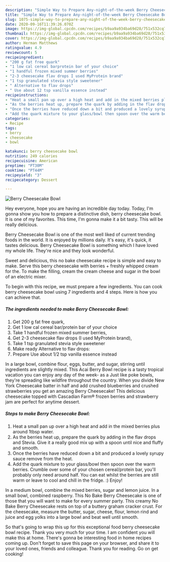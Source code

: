 ```yaml
---
description: "Simple Way to Prepare Any-night-of-the-week Berry Cheesecake Bowl"
title: "Simple Way to Prepare Any-night-of-the-week Berry Cheesecake Bowl"
slug: 1075-simple-way-to-prepare-any-night-of-the-week-berry-cheesecake-bowl
date: 2020-09-16T11:39:26.070Z
image: https://img-global.cpcdn.com/recipes/b9aa9a934ba69d28/751x532cq70/berry-cheesecake-bowl-recipe-main-photo.jpg
thumbnail: https://img-global.cpcdn.com/recipes/b9aa9a934ba69d28/751x532cq70/berry-cheesecake-bowl-recipe-main-photo.jpg
cover: https://img-global.cpcdn.com/recipes/b9aa9a934ba69d28/751x532cq70/berry-cheesecake-bowl-recipe-main-photo.jpg
author: Herman Matthews
ratingvalue: 4.9
reviewcount: 5
recipeingredient:
- "200 g fat free quark"
- "1 low cal cereal barprotein bar of your choice"
- "1 handful frozen mixed summer berries"
- "2-3 cheesecake flav drops I used MyProtein brand"
- "1 tsp granulated stevia style sweetener"
- " Alternative to flav drops"
- " Use about 12 tsp vanilla essence instead"
recipeinstructions:
- "Heat a small pan up over a high heat and add in the mixed berries plus around 1tbsp water."
- "As the berries heat up, prepare the quark by adding in the flav drops and Stevia. Give it a really good mix up with a spoon until nice and fluffy and smooth."
- "Once the berries have reduced down a bit and produced a lovely syrupy sauce remove from the heat."
- "Add the quark mixture to your glass/bowl then spoon over the warm berries. Crumble over some of your chosen cereal/protein bar, you&#39;ll probably only need around half. You can eat whilst the berries are still warm or leave to cool and chill in the fridge. :) Enjoy!"
categories:
- Recipe
tags:
- berry
- cheesecake
- bowl

katakunci: berry cheesecake bowl 
nutrition: 249 calories
recipecuisine: American
preptime: "PT30M"
cooktime: "PT44M"
recipeyield: "3"
recipecategory: Dessert

---
```



![Berry Cheesecake Bowl](https://img-global.cpcdn.com/recipes/b9aa9a934ba69d28/751x532cq70/berry-cheesecake-bowl-recipe-main-photo.jpg)

Hey everyone, hope you are having an incredible day today. Today, I'm gonna show you how to prepare a distinctive dish, berry cheesecake bowl. It is one of my favorites. This time, I'm gonna make it a bit tasty. This will be really delicious.

Berry Cheesecake Bowl is one of the most well liked of current trending foods in the world. It is enjoyed by millions daily. It's easy, it's quick, it tastes delicious. Berry Cheesecake Bowl is something which I have loved my whole life. They're nice and they look wonderful.

Sweet and delicious, this no bake cheesecake recipe is simple and easy to make. Serve this berry cheesecake with berries + freshly whipped cream for the. To make the filling, cream the cream cheese and sugar in the bowl of an electric mixer.


To begin with this recipe, we must prepare a few ingredients. You can cook berry cheesecake bowl using 7 ingredients and 4 steps. Here is how you can achieve that.

<!--inarticleads1-->

##### The ingredients needed to make Berry Cheesecake Bowl:

1. Get 200 g fat free quark,
1. Get 1 low cal cereal bar/protein bar of your choice
1. Take 1 handful frozen mixed summer berries,
1. Get 2-3 cheesecake flav drops (I used MyProtein brand),
1. Take 1 tsp granulated stevia style sweetener
1. Make ready  Alternative to flav drops:
1. Prepare  Use about 1/2 tsp vanilla essence instead


In a large bowl, combine flour, eggs, butter, and sugar, stirring until ingredients are slightly mixed. This Acai Berry Bowl recipe is a tasty tropical vacation you can enjoy any day of the week- as a Just like poke bowls, they&#39;re spreading like wildfire throughout the country. When you divide New York Cheesecake batter in half and add crushed blueberries and crushed strawberries you get an amazing Berry Cheesecake! This delicious cheesecake topped with Cascadian Farm® frozen berries and strawberry jam are perfect for anytime dessert. 

<!--inarticleads2-->

##### Steps to make Berry Cheesecake Bowl:

1. Heat a small pan up over a high heat and add in the mixed berries plus around 1tbsp water.
1. As the berries heat up, prepare the quark by adding in the flav drops and Stevia. Give it a really good mix up with a spoon until nice and fluffy and smooth.
1. Once the berries have reduced down a bit and produced a lovely syrupy sauce remove from the heat.
1. Add the quark mixture to your glass/bowl then spoon over the warm berries. Crumble over some of your chosen cereal/protein bar, you&#39;ll probably only need around half. You can eat whilst the berries are still warm or leave to cool and chill in the fridge. :) Enjoy!


In a medium bowl, combine the mixed berries, sugar and lemon juice. In a small bowl, combined raspberry. This No Bake Berry Cheesecake is one of those that you will want to make for every summer party. This creamy No Bake Berry Cheesecake rests on top of a buttery graham cracker crust. For the cheesecake, measure the butter, sugar, cheese, flour, lemon rind and juice and egg yolks into a large bowl and beat well until smooth. 

So that's going to wrap this up for this exceptional food berry cheesecake bowl recipe. Thank you very much for your time. I am confident you will make this at home. There's gonna be interesting food in home recipes coming up. Don't forget to save this page on your browser, and share it to your loved ones, friends and colleague. Thank you for reading. Go on get cooking!
